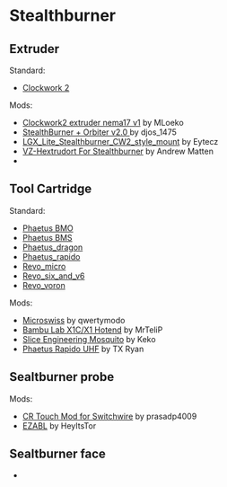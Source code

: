 Stealthburner
======

Extruder
------
Standard:
* [Clockwork 2](https://github.com/VoronDesign/Voron-Stealthburner/tree/main/STLs/Clockwork2)

Mods:
* [Clockwork2 extruder nema17 v1](https://www.printables.com/fr/model/454292-voron-stealthburner-clockwork2-extruder-nema17-v1) by MLoeko
* [StealthBurner + Orbiter v2.0 ](https://www.printables.com/fr/model/345237-voron-stealthburner-orbiter-v20) by djos_1475
* [LGX_Lite_Stealthburner_CW2_style_mount](https://github.com/Eytecz/LGX_Lite_Stealthburner_CW2_style_mount) by Eytecz
* [VZ-Hextrudort For Stealthburner](https://www.printables.com/fr/model/369577-vz-hextrudort-for-stealthburner) by Andrew Matten
* 
Tool Cartridge
------
Standard:
* [Phaetus BMO](https://github.com/VoronDesign/Voron-Stealthburner/tree/main/STLs/Stealthburner/Printheads/phaetus_bmo)
* [Phaetus BMS](https://github.com/VoronDesign/Voron-Stealthburner/tree/main/STLs/Stealthburner/Printheads/phaetus_bms)
* [Phaetus_dragon](https://github.com/VoronDesign/Voron-Stealthburner/tree/main/STLs/Stealthburner/Printheads/phaetus_dragon)
* [Phaetus_rapido](https://github.com/VoronDesign/Voron-Stealthburner/tree/main/STLs/Stealthburner/Printheads/phaetus_rapido)
* [Revo_micro](https://github.com/VoronDesign/Voron-Stealthburner/tree/main/STLs/Stealthburner/Printheads/revo_micro)
* [Revo_six_and_v6](https://github.com/VoronDesign/Voron-Stealthburner/tree/main/STLs/Stealthburner/Printheads/revo_six_and_v6)
* [Revo_voron](https://github.com/VoronDesign/Voron-Stealthburner/tree/main/STLs/Stealthburner/Printheads/revo_voron)

Mods:
* [Microswiss](https://www.printables.com/fr/model/272765-stealthburner-microswiss-toolhead) by qwertymodo
* [Bambu Lab X1C/X1 Hotend](https://www.printables.com/fr/model/323196-voron-stealthburner-for-bambu-lab-x1cx1-hotend) by MrTeliP
* [Slice Engineering Mosquito](https://www.printables.com/fr/model/278870-voron-stealthburner-slice-engineering-mosquito) by Keko
* [Phaetus Rapido UHF](https://www.printables.com/fr/model/246799-stealthburner-phaetus-rapido-uhf) by TX Ryan

Sealtburner probe
------

Mods:
* [CR Touch Mod for Switchwire](https://www.printables.com/fr/model/260473-voron-stealthburner-cr-touch-mod-for-switchwire-to/remixes) by prasadp4009
* [EZABL](https://www.printables.com/fr/model/260919-voron-stealthburner-ezabl-mount-adlx-remix-for-12m) by HeyItsTor

Sealtburner face
------


* []()
